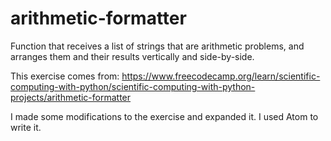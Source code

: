 # arithmetic-formatter

Function that receives a list of strings that are arithmetic problems, and arranges them and their results vertically and side-by-side. 

This exercise comes from: https://www.freecodecamp.org/learn/scientific-computing-with-python/scientific-computing-with-python-projects/arithmetic-formatter

I made some modifications to the exercise and expanded it. I used Atom to write it.
